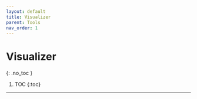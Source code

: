 ```yaml
---
layout: default
title: Visualizer
parent: Tools
nav_order: 1
---
```


# Visualizer
{: .no_toc }

1. TOC
{:toc}
---

